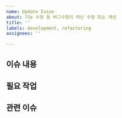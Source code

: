 ```yaml
---
name: Update Issue
about: 기능 수정 등 버그수정이 아닌 수정 또는 개선
title: ''
labels: development, refactoring
assignees: ''

---
```


## 이슈 내용

## 필요 작업

## 관련 이슈
